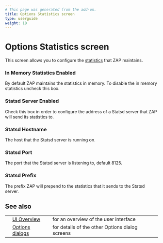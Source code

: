 ```yaml
---
# This page was generated from the add-on.
title: Options Statistics screen
type: userguide
weight: 18
---
```


# Options Statistics screen


This screen allows you to configure the [statistics](/docs/desktop/start/features/stats/) 
that ZAP maintains.

### In Memory Statistics Enabled

By default ZAP maintains the statistics in memory. To disable the in memory statistics uncheck this box.

### Statsd Server Enabled

Check this box in order to configure the address of a Statsd server that ZAP will send its statistics to.

### Statsd Hostname

The host that the Statsd server is running on.

### Statsd Port

The port that the Statsd server is listening to, default 8125.

### Statsd Prefix

The prefix ZAP will prepend to the statistics that it sends to the Statsd server.

## See also

|   |                                                      |                                                 |
|---|------------------------------------------------------|-------------------------------------------------|
|   | [UI Overview](/docs/desktop/ui/)                     | for an overview of the user interface           |
|   | [Options dialogs](/docs/desktop/ui/dialogs/options/) | for details of the other Options dialog screens |
